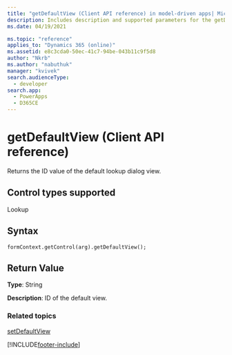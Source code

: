 ```yaml
---
title: "getDefaultView (Client API reference) in model-driven apps| MicrosoftDocs"
description: Includes description and supported parameters for the getDefaultView method.
ms.date: 04/19/2021

ms.topic: "reference"
applies_to: "Dynamics 365 (online)"
ms.assetid: e8c3cda0-50ec-41c7-94be-043b11c9f5d8
author: "Nkrb"
ms.author: "nabuthuk"
manager: "kvivek"
search.audienceType: 
  - developer
search.app: 
  - PowerApps
  - D365CE
---
```

# getDefaultView (Client API reference)

Returns the ID value of the default lookup dialog view.

## Control types supported

Lookup

## Syntax
 
`formContext.getControl(arg).getDefaultView();`

## Return Value

**Type**: String

**Description**: ID of the default view. 


### Related topics

[setDefaultView](setDefaultView.md)



[!INCLUDE[footer-include](../../../../../includes/footer-banner.md)]